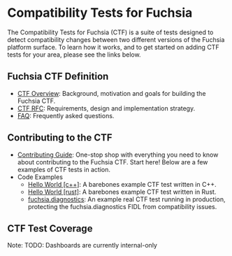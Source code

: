 # Compatibility Tests for Fuchsia

The Compatibility Tests for Fuchsia (CTF) is a suite of tests designed
to detect compatibility changes between two different versions of the
Fuchsia platform surface.  To learn how it works, and to get started on adding
CTF tests for your area, please see the links below.

## Fuchsia CTF Definition

* [CTF Overview][overview]: Background, motivation and goals for building the
Fuchsia CTF.
* [CTF RFC][rfc15]: Requirements, design and implementation strategy.
* [FAQ][faq]: Frequently asked questions.

## Contributing to the CTF

* [Contributing Guide][contributing]: One-stop shop with everything you need
to know about contributing to the Fuchsia CTF.  Start here!  Below are a few
examples of CTF tests in action.
* Code Examples
  * [Hello World \[c++\]][hello c++]: A barebones example CTF test written in
C++.
  * [Hello World \[rust\]][hello rust]: A barebones example CTF test written
in Rust.
  * [fuchsia.diagnostics][diag]: An example real CTF test running in
production, protecting the fuchsia.diagnostics FIDL from compatibility issues.

## CTF Test Coverage

Note: TODO: Dashboards are currently internal-only

[overview]: /docs/development/testing/ctf/compatibility_testing.md
[rfc15]: /docs/contribute/governance/rfcs/0015_cts.md
[faq]: /docs/development/testing/ctf/faq.md
[contributing]: /docs/development/testing/ctf/contributing_tests.md
[hello c++]: /sdk/ctf/tests/examples/hello_world/
[hello rust]: /sdk/ctf/tests/examples/rust/
[diag]: /sdk/ctf/tests/fidl/fuchsia.diagnostics/
